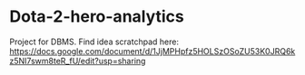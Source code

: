 # Dota-2-hero-analytics
Project for DBMS. Find idea scratchpad here: https://docs.google.com/document/d/1JjMPHpfz5HOLSzOSoZU53K0JRQ6kz5NI7swm8teR_fU/edit?usp=sharing
